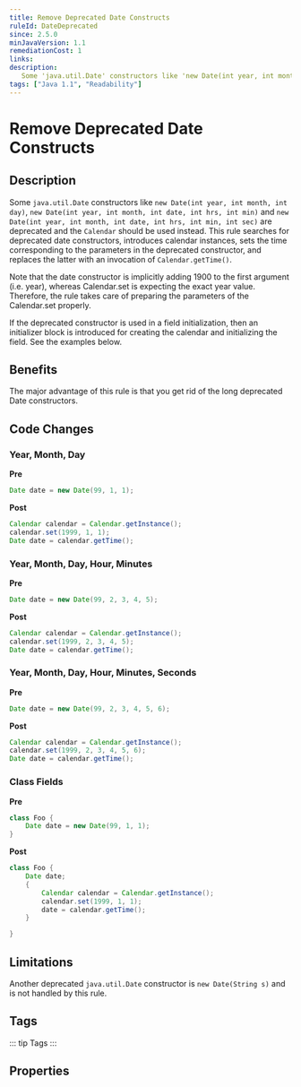 ```yaml
---
title: Remove Deprecated Date Constructs
ruleId: DateDeprecated
since: 2.5.0
minJavaVersion: 1.1
remediationCost: 1
links:
description:
   Some 'java.util.Date' constructors like 'new Date(int year, int month, int day)', 'new Date(int year, int month, int date, int hrs, int min)' and 'new Date(int year, int month, int date, int hrs, int min, int sec)' are deprecated. A 'Calendar' instance should be used instead. This rule searches for deprecated date constructors, introduces calendar instances, sets the time corresponding to the parameters in the deprecated constructor, and replaces the latter with an invocation of 'Calendar.getTime()'.
tags: ["Java 1.1", "Readability"]
---
```


# Remove Deprecated Date Constructs

## Description

Some `java.util.Date` constructors like `new Date(int year, int month, int day)`, `new Date(int year, int month, int date, int hrs, int min)` and `new Date(int year, int month, int date, int hrs, int min, int sec)` are deprecated and the `Calendar` should be used instead.  This rule searches for deprecated date constructors, introduces calendar instances, sets the time corresponding to the parameters in the deprecated constructor, and replaces the latter with an invocation of `Calendar.getTime()`.

Note that the date constructor is implicitly adding 1900 to the first argument (i.e. year), whereas Calendar.set is expecting the exact year value. Therefore, the rule takes care of preparing the parameters of the Calendar.set properly.

If the deprecated constructor is used in a field initialization, then an initializer block is introduced for creating the calendar and initializing the field. See the examples below.

## Benefits

The major advantage of this rule is that you get rid of the long deprecated Date constructors.


## Code Changes

### Year, Month, Day

__Pre__
```java
Date date = new Date(99, 1, 1);
```

__Post__
```java
Calendar calendar = Calendar.getInstance();
calendar.set(1999, 1, 1);
Date date = calendar.getTime();
```

### Year, Month, Day, Hour, Minutes

__Pre__
```java
Date date = new Date(99, 2, 3, 4, 5);
```

__Post__
```java
Calendar calendar = Calendar.getInstance();
calendar.set(1999, 2, 3, 4, 5);
Date date = calendar.getTime();
```

### Year, Month, Day, Hour, Minutes, Seconds

__Pre__
```java
Date date = new Date(99, 2, 3, 4, 5, 6);
```

__Post__
```java
Calendar calendar = Calendar.getInstance();
calendar.set(1999, 2, 3, 4, 5, 6);
Date date = calendar.getTime();
```

### Class Fields

__Pre__
```java
class Foo {
    Date date = new Date(99, 1, 1);
}
```

__Post__
```java
class Foo {
    Date date;
    {
        Calendar calendar = Calendar.getInstance();
        calendar.set(1999, 1, 1);
        date = calendar.getTime();
    }

}
```

## Limitations

Another deprecated `java.util.Date` constructor is `new Date(String s)` and is not handled by this rule.

<VersionNotice />


## Tags

::: tip Tags
<TagLinks />
:::

## Properties

<RuleProperties />

